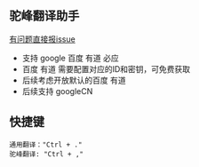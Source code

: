 ## 驼峰翻译助手

[有问题直接报issue](https://github.com/han013/camel-translation/issues) 

- 支持 google 百度 有道 必应
- 百度 有道 需要配置对应的ID和密钥，可免费获取
- 后续考虑开放默认的百度 有道
- 后续支持 googleCN

## 快捷键  
```
通用翻译："Ctrl + ."
驼峰翻译: "Ctrl + ,"
```